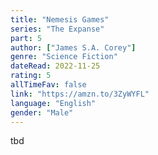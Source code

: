 ```yaml
---
title: "Nemesis Games"
series: "The Expanse"
part: 5
author: ["James S.A. Corey"]
genre: "Science Fiction"
dateRead: 2022-11-25
rating: 5
allTimeFav: false
link: "https://amzn.to/3ZyWYFL"
language: "English"
gender: "Male"
---
```


tbd
